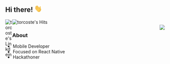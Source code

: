 ## Hi there! <img src="https://github.com/torcoste/torcoste/raw/master/images/hi.gif" width="24px"></h2>

<a href="https://www.linkedin.com/in/victor-kostyuk/">
  <img align="left" alt="torcoste's Linkdein" width="22px" src="https://cdn.jsdelivr.net/npm/simple-icons@v3/icons/linkedin.svg" />
</a>
<img align="left" alt="torcoste's Hits" src="https://hits.seeyoufarm.com/api/count/incr/badge.svg?url=https%3A%2F%2Fgithub.com%2Ftorcoste" />
<br />
<img align='right' src="https://github-readme-stats.vercel.app/api?username=torcoste&show_icons=true">

### About
- Mobile Developer
- Focused on React Native
- Hackathoner
